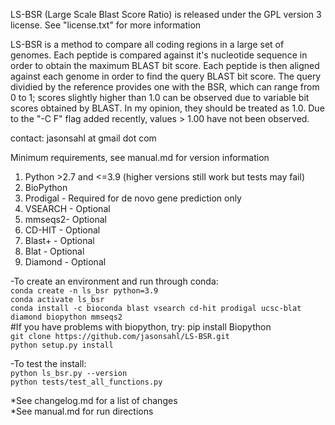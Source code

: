 LS-BSR (Large Scale Blast Score Ratio) is released under the GPL version 3 license.  See "license.txt" for more information  

LS-BSR is a method to compare all coding regions in a large set of genomes.
Each peptide is compared against it's nucleotide sequence in order to obtain
the maximum BLAST bit score.  Each peptide is then aligned against each genome
in order to find the query BLAST bit score.  The query dividied by the reference
provides one with the BSR, which can range from 0 to 1; scores slightly higher
than 1.0 can be observed due to variable bit scores obtained by BLAST.  In my opinion,
they should be treated as 1.0.  Due to the "-C F" flag added recently, values > 1.00
have not been observed.  

contact: jasonsahl at gmail dot com  

Minimum requirements, see manual.md for version information  
1. Python >2.7 and <=3.9 (higher versions still work but tests may fail)
2. BioPython  
3. Prodigal - Required for de novo gene prediction only  
4. VSEARCH - Optional  
5. mmseqs2- Optional  
6. CD-HIT - Optional  
7. Blast+ - Optional  
8. Blat - Optional  
9. Diamond - Optional  

-To create an environment and run through conda:  
    `conda create -n ls_bsr python=3.9`  
    `conda activate ls_bsr`   
    `conda install -c bioconda blast vsearch cd-hit prodigal ucsc-blat diamond biopython mmseqs2`  
    #If you have problems with biopython, try: pip install Biopython  
    `git clone https://github.com/jasonsahl/LS-BSR.git`  
    `python setup.py install`  

-To test the install:  
    `python ls_bsr.py --version`  
    `python tests/test_all_functions.py`   

*See changelog.md for a list of changes  
*See manual.md for run directions  
